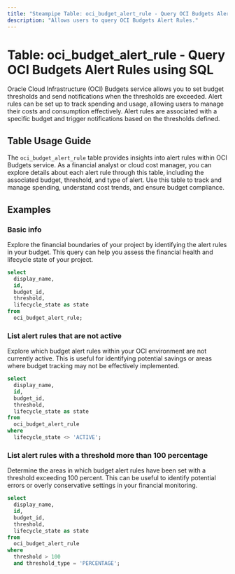```yaml
---
title: "Steampipe Table: oci_budget_alert_rule - Query OCI Budgets Alert Rules using SQL"
description: "Allows users to query OCI Budgets Alert Rules."
---
```


# Table: oci_budget_alert_rule - Query OCI Budgets Alert Rules using SQL

Oracle Cloud Infrastructure (OCI) Budgets service allows you to set budget thresholds and send notifications when the thresholds are exceeded. Alert rules can be set up to track spending and usage, allowing users to manage their costs and consumption effectively. Alert rules are associated with a specific budget and trigger notifications based on the thresholds defined.

## Table Usage Guide

The `oci_budget_alert_rule` table provides insights into alert rules within OCI Budgets service. As a financial analyst or cloud cost manager, you can explore details about each alert rule through this table, including the associated budget, threshold, and type of alert. Use this table to track and manage spending, understand cost trends, and ensure budget compliance.

## Examples

### Basic info
Explore the financial boundaries of your project by identifying the alert rules in your budget. This query can help you assess the financial health and lifecycle state of your project.

```sql
select
  display_name,
  id,
  budget_id,
  threshold,
  lifecycle_state as state
from
  oci_budget_alert_rule;
```

### List alert rules that are not active
Explore which budget alert rules within your OCI environment are not currently active. This is useful for identifying potential savings or areas where budget tracking may not be effectively implemented.

```sql
select
  display_name,
  id,
  budget_id,
  threshold,
  lifecycle_state as state
from
  oci_budget_alert_rule
where
  lifecycle_state <> 'ACTIVE';
```

### List alert rules with a threshold more than 100 percentage
Determine the areas in which budget alert rules have been set with a threshold exceeding 100 percent. This can be useful to identify potential errors or overly conservative settings in your financial monitoring.

```sql
select
  display_name,
  id,
  budget_id,
  threshold,
  lifecycle_state as state
from
  oci_budget_alert_rule
where
  threshold > 100
  and threshold_type = 'PERCENTAGE';
```